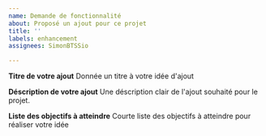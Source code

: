 ```yaml
---
name: Demande de fonctionnalité
about: Proposé un ajout pour ce projet
title: ''
labels: enhancement
assignees: SimonBTSSio 

---
```


**Titre de votre ajout**
Donnée un titre à votre idée d'ajout

**Déscription de votre ajout**
Une déscription clair de l'ajout souhaité pour le projet.

**Liste des objectifs à atteindre**
Courte liste des objectifs à atteindre pour réaliser votre idée
